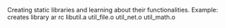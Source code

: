 Creating static libraries and learning about their functionalities. 
Example: 
creates library
ar rc libutil.a util_file.o util_net.o util_math.o